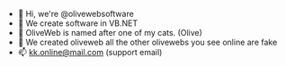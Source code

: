 - 👋 Hi, we're @olivewebsoftware
- 👀 We create software in VB.NET
- 🌱 OliveWeb is named after one of my cats. (Olive)
- 💞️ We created oliveweb all the other olivewebs you see online are fake
- 📫 kk.online@mail.com (support email)

<!---
olivewebsoftware/olivewebsoftware is a ✨ special ✨ repository because its `README.md` (this file) appears on your GitHub profile.
You can click the Preview link to take a look at your changes. screw you github
--->
